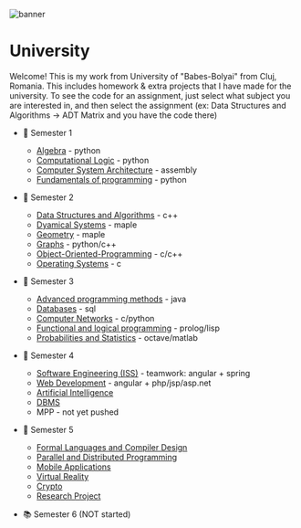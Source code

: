 <!--![banner](https://i.ibb.co/w7GfXqG/banner.jpg) -->
![banner](https://i.ibb.co/w7GfXqG/banner.jpg)
# University
Welcome! This is my work from University of "Babes-Bolyai" from Cluj, Romania. This includes homework & extra projects that I have made for the university. To see the code for an assignment, just select what subject you are interested in, and then select the assignment (ex: Data Structures and Algorithms -> ADT Matrix and you have the code there)

* :closed_book: Semester 1
  - [Algebra](https://github.com/913AliceHincu/Algebra) - python
  - [Computational Logic](https://github.com/913AliceHincu/operations_conversions) - python
  - [Computer System Architecture](https://github.com/913AliceHincu/Computer-System-Architecture) - assembly
  - [Fundamentals of programming](https://github.com/913AliceHincu/-Fundamentals-of-Programming-/tree/main) - python  
* :green_book: Semester 2
  - [Data Structures and Algorithms](https://github.com/913AliceHincu/Data-Structures-and-Algorithms) - c++
  - [Dyamical Systems](https://github.com/AliceHincu/Dynamical-Systems) - maple
  - [Geometry](https://github.com/AliceHincu/Geometry) - maple
  - [Graphs](https://github.com/AliceHincu/Graphs) - python/c++
  - [Object-Oriented-Programming](https://github.com/913AliceHincu/Object-Oriented-Programming) - c/c++
  - [Operating Systems](https://github.com/AliceHincu/Operating-Systems) - c
* :orange_book: Semester 3
  - [Advanced programming methods](https://github.com/AliceHincu/Advanced-Programming-Methods) - java
  - [Databases](https://github.com/AliceHincu/Databases) - sql
  - [Computer Networks](https://github.com/AliceHincu/Computer-Networks) - c/python
  - [Functional and logical programming](https://github.com/AliceHincu/Functional-and-Logical-Programming) - prolog/lisp
  - [Probabilities and Statistics](https://github.com/AliceHincu/Probabilities-and-Statistics) - octave/matlab
* :blue_book: Semester 4 
  - [Software Engineering (ISS)](https://github.com/cs-ubbcluj-ro/ISS-Academic-Web-App) - teamwork: angular + spring
  - [Web Development](https://github.com/AliceHincu/Web-Development) - angular + php/jsp/asp.net 
  - [Artificial Intelligence](https://github.com/AliceHincu/Artificial-Intelligence)
  - [DBMS](https://github.com/AliceHincu/Database-Management-System)
  - MPP - not yet pushed
* :notebook: Semester 5
  - [Formal Languages and Compiler Design](https://github.com/AliceHincu/Formal-Languages-and-Compiler-Design)
  - [Parallel and Distributed Programming](https://github.com/AliceHincu/Parallel-and-Distributed-Programming)
  - [Mobile Applications](https://github.com/AliceHincu/Mobile)
  - [Virtual Reality](https://github.com/AliceHincu/Virtual-Reality)
  - [Crypto](https://github.com/AliceHincu/Crypto)
  - [Research Project](https://github.com/AliceHincu/Simulation-of-Ecosystem) 
  
* :books: Semester 6 (NOT started)
  
